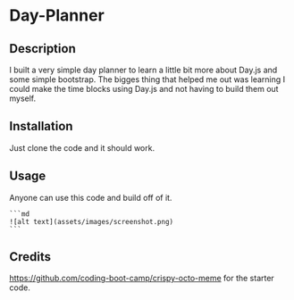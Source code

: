 # Day-Planner   

## Description

I built a very simple day planner to learn a little bit more about Day.js and some simple bootstrap. 
The bigges thing that helped me out was learning I could make the time blocks using Day.js and not having to build them out myself.

## Installation

Just clone the code and it should work.

## Usage

Anyone can use this code and build off of it.


    ```md
    ![alt text](assets/images/screenshot.png)
    ```

## Credits

https://github.com/coding-boot-camp/crispy-octo-meme for the starter code.
